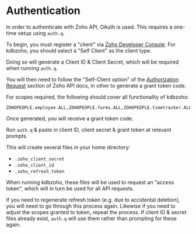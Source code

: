 # Authentication

In order to authenticate with Zoho API, OAuth is used. This requires a one-time
setup using `auth.q`.

To begin, you must register a "client" via [Zoho Developer Console](https://api-console.zoho.com/).
For kdbzoho, you should select a "Self Client" as the client type.

Doing so will generate a Client ID & Client Secret, which will be required when
running `auth.q`.

You will then need to follow the "Self-Client option" of the [Authorization Request](https://www.zoho.com/people/api/oauth-steps.html#step2)
section of Zoho API docs, in other to generate a grant token code.

For scopes required, the following should cover all functionality of kdbzoho:

```
ZOHOPEOPLE.employee.ALL,ZOHOPEOPLE.forms.ALL,ZOHOPEOPLE.timetracker.ALL,ZOHOPEOPLE.leave.ALL
```

Once generated, you will receive a grant token code.

Run `auth.q` & paste in client ID, client secret & grant token at relevant
prompts.

This will create several files in your home directory:

* `.zoho_client_secret`
* `.zoho_client_id`
* `.zoho_refresh_token`

When running kdbzoho, these files will be used to request an "access token",
which will in turn be used for all API requests.

If you need to regenerate refresh token (e.g. due to accidental deletion), you
will need to go through this process again. Likewise if you need to adjust
the scopes granted to token, repeat the process. If client ID & secret files
already exist, `auth.q` will use them rather than prompting for these again.

